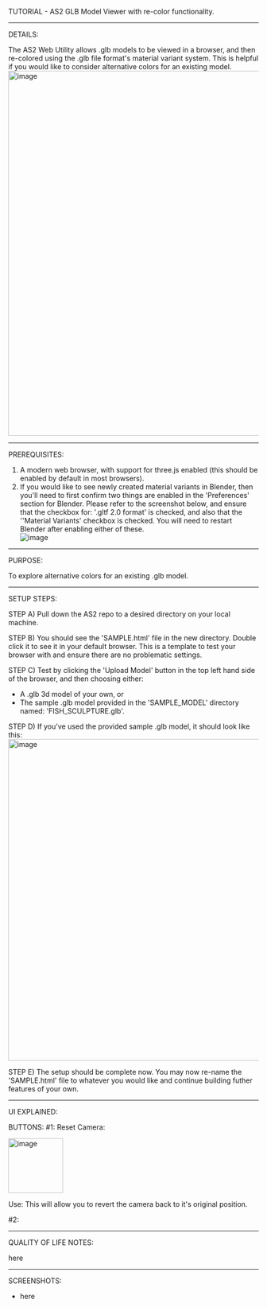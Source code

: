 TUTORIAL - AS2 GLB Model Viewer with re-color functionality. 
_______________________________________________________________________________________________________________________________________________
DETAILS:

The AS2 Web Utility allows .glb models to be viewed in a browser, and then re-colored using the .glb file format's material variant system. 
This is helpful if you would like to consider alternative colors for an existing model. 
<img width="734" alt="image" src="https://github.com/user-attachments/assets/7f4f9362-411a-4145-aa83-4622bec92ebf" />


_______________________________________________________________________________________________________________________________________________
PREREQUISITES:

1) A modern web browser, with support for three.js enabled (this should be enabled by default in most browsers).
2) If you would like to see newly created material variants in Blender, then you'll need to first confirm two things are enabled in the 
'Preferences' section for Blender. Please refer to the screenshot below, and ensure that the checkbox for: '.gltf 2.0 format' is checked, and 
also that the ''Material Variants' checkbox is checked. You will need to restart Blender after enabling either of these.   
![image](https://github.com/user-attachments/assets/6893e379-b496-498f-a798-98e72438bdb4)

_______________________________________________________________________________________________________________________________________________
PURPOSE:

To explore alternative colors for an existing .glb model. 

_______________________________________________________________________________________________________________________________________________
SETUP STEPS:

STEP A) Pull down the AS2 repo to a desired directory on your local machine.

STEP B) You should see the 'SAMPLE.html' file in the new directory. Double click it to see it in your default browser. This is a template to 
test your browser with and ensure there are no problematic settings. 

STEP C) Test by clicking the 'Upload Model' button in the top left hand side of the browser, and then choosing either:
  - A .glb 3d model of your own, or
  - The sample .glb model provided in the 'SAMPLE_MODEL' directory named: 'FISH_SCULPTURE.glb'.

STEP D) If you've used the provided sample .glb model, it should look like this:
<img width="647" alt="image" src="https://github.com/user-attachments/assets/4aece4f1-fd47-4d4c-b776-ea7c2bdb238f" />

STEP E) The setup should be complete now. You may now re-name the 'SAMPLE.html' file to whatever you would like and continue building futher
features of your own.

_______________________________________________________________________________________________________________________________________________
UI EXPLAINED:

BUTTONS:
#1: Reset Camera:

<img width="110" alt="image" src="https://github.com/user-attachments/assets/239eec10-059a-4ecb-bda9-e50f93c2b9f0" />

Use: This will allow you to revert the camera back to it's original position.  


#2: 

_______________________________________________________________________________________________________________________________________________
QUALITY OF LIFE NOTES:

here

_______________________________________________________________________________________________________________________________________________
SCREENSHOTS:

- here
